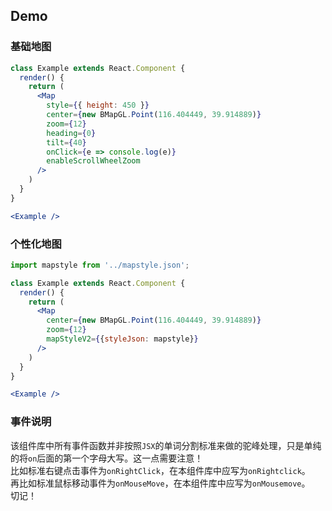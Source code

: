 ## Demo

### 基础地图
```jsx
class Example extends React.Component {
  render() {
    return (
      <Map
        style={{ height: 450 }}
        center={new BMapGL.Point(116.404449, 39.914889)}
        zoom={12}
        heading={0}
        tilt={40}
        onClick={e => console.log(e)}
        enableScrollWheelZoom
      />
    )
  }
}

<Example />
```

### 个性化地图
```jsx
import mapstyle from '../mapstyle.json';

class Example extends React.Component {
  render() {
    return (
      <Map
        center={new BMapGL.Point(116.404449, 39.914889)}
        zoom={12}
        mapStyleV2={{styleJson: mapstyle}}
      />
    )
  }
}

<Example />
```

### 事件说明
该组件库中所有事件函数并非按照`JSX`的单词分割标准来做的驼峰处理，只是单纯的将`on`后面的第一个字母大写。这一点需要注意！  
比如标准右键点击事件为`onRightClick`，在本组件库中应写为`onRightclick`。  
再比如标准鼠标移动事件为`onMouseMove`，在本组件库中应写为`onMousemove`。  
切记！
